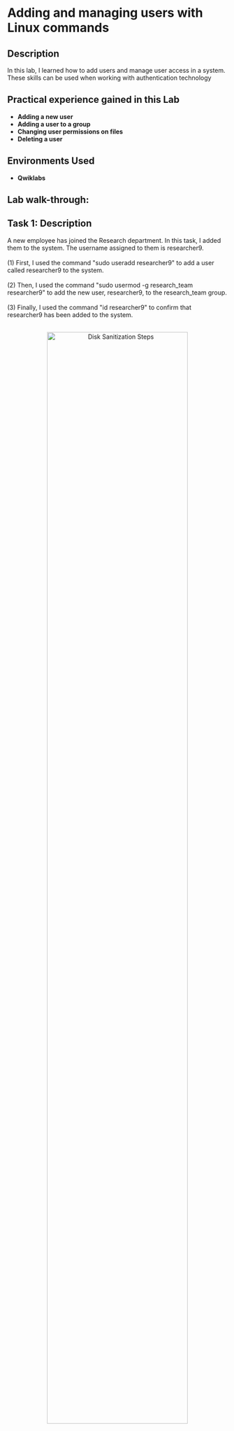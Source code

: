 <h1>Adding and managing users with Linux commands </h1>



<h2>Description</h2>
In this lab, I learned how to add users and manage user access in a system. These skills can be used when working with authentication technology
<br />


<h2>Practical experience gained in this Lab</h2>

- <b>Adding a new user</b> 
- <b>Adding a user to a group</b>
- <b>Changing user permissions on files</b> 
- <b>Deleting a user</b> 

<h2>Environments Used </h2>

- <b>Qwiklabs</b> 

<h2>Lab walk-through:</h2>

<h2>Task 1: Description </h2>
A new employee has joined the Research department. In this task, I added them to the system. The username assigned to them is researcher9.
 <br/> <br />
(1) First, I used the command "sudo useradd researcher9" to add a user called researcher9 to the system. <br/> <br/>
(2) Then, I used the command "sudo usermod -g research_team researcher9" to add the new user, researcher9, to the research_team group. <br/> <br/>
(3) Finally, I used the command "id researcher9" to confirm that researcher9 has been added to the system. 
<br/> <br/> <p align="center">
<img src="https://imgur.com/H0MKixi.png" height="80%" width="80%" alt="Disk Sanitization Steps"/> 
<br /> <br />

<h2>Task 2: Description </h2>
The new employee, researcher9, will take responsibility for project_r. In this task, I made them the owner of the project_r.txt file.
<br/> <br />
(1) First, I used the command "sudo chown researcher9 /home/researcher2/projects/project_r.txt" to make researcher9 the owner of the /home/researcher2/projects/project_r.txt. <br /> <br/>
(2) Finally, I used the command "ls -l /home/researcher2/projects/project_r.txt" to confirm that researcher9 is the owner of the project_r.txt file. 
<br /> <br /> <p align="center">
<img src="https://imgur.com/PPkgKSv.png" height="80%" width="80%" alt="Disk Sanitization Steps"/> 
<br /> <br />

<h2>Task 3: Description </h2>
A couple of months later, this employee's role at the organization has changed, and they are working in both the Research and the Sales departments. In this task, I added 'researcher9' to a secondary group ('sales_team'). Their primary group is still `researcher_team'.
 <br/> <br/>
(1) First, I used the command "sudo usermod -a -G sales_team researcher9" to add researcher9 to the sales_team group as a secondary group. <br/> <br/>
(2) Finally, I used the command "groups researcher9" to confirm that researcher9 has been added to the secondary group, sales_team.
<br/> <br/> <p align="center">
<img src="https://imgur.com/r3kDpq3.png" height="80%" width="80%" alt="Disk Sanitization Steps"/> 
<br /> <br />

<h2>Task 4: Description </h2>
A year later, researcher9, decided to leave the company. In this task, I removed them from the system.
 <br/> <br/> 
(1) First, I used the command "sudo userdel researcher9" to delete researcher9 from the system. <br/> <br/>
(2) Finally, I used the command "sudo groupdel researcher9" to delete the researcher9 group that is no longer required. 
<br/> <br/>  <p align="center">
<img src="https://imgur.com/gfIl23P.png" height="80%" width="80%" alt="Disk Sanitization Steps"/> 
<br /> <br />
